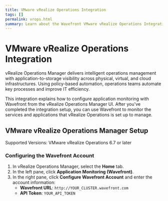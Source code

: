 ```yaml
---
title: VMware vRealize Operations Integration
tags: []
permalink: vrops.html
summary: Learn about the Wavefront VMware vRealize Operations Integration.
---
```

# VMware vRealize Operations Integration

vRealize Operations Manager delivers intelligent operations management with application-to-storage visibility across physical, virtual, and cloud infrastructures. Using policy-based automation, operations teams automate key processes and improve IT efficiency.

This integration explains how to configure application monitoring with Wavefront from the vRealize Operations Manager UI. After you've completed the integration setup, you can use Wavefront to monitor the services and applications that vRealize Operations is set up to manage.

## VMware vRealize Operations Manager Setup

Supported Versions: VMware vRealize Operations 6.7 or later

### Configuring the Wavefront Account

1. In vRealize Operations Manager, select the **Home** tab.
1. In the left pane, click **Application Monitoring (Wavefront)**.
2. In the right pane, click **Configure Wavefront Account** and enter the account information:  
   * **Wavefront URL**: `http://YOUR_CLUSTER.wavefront.com`
   * **API Token**: `YOUR_API_TOKEN`
